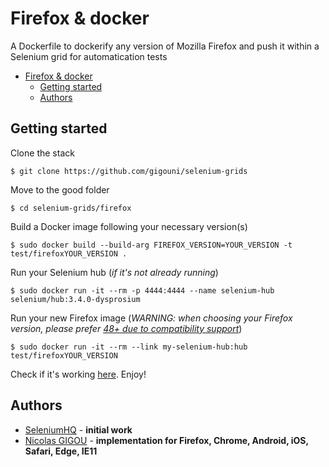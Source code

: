 # Firefox & docker

A Dockerfile to dockerify any version of Mozilla Firefox and push it within a Selenium grid for automatication tests

<!-- TOC -->

- [Firefox & docker](#firefox--docker)
    - [Getting started](#getting-started)
    - [Authors](#authors)

<!-- /TOC -->

## Getting started

Clone the stack

```shell
$ git clone https://github.com/gigouni/selenium-grids
```

Move to the good folder

```shell
$ cd selenium-grids/firefox
```

Build a Docker image following your necessary version(s)

```shell
$ sudo docker build --build-arg FIREFOX_VERSION=YOUR_VERSION -t test/firefoxYOUR_VERSION .
```

Run your Selenium hub (_if it's not already running_)

```shell
$ sudo docker run -it --rm -p 4444:4444 --name selenium-hub selenium/hub:3.4.0-dysprosium
```

Run your new Firefox image (_WARNING: when choosing your Firefox version, please prefer [48+ due to compatibility support](https://github.com/mozilla/geckodriver/issues/85)_)

```shell
$ sudo docker run -it --rm --link my-selenium-hub:hub test/firefoxYOUR_VERSION
```

Check if it's working [here](http://localhost:4444/grid/console). Enjoy!

## Authors

* [SeleniumHQ](https://github.com/SeleniumHQ/) - **initial work**
* [Nicolas GIGOU](https://github.com/gigouni/) - **implementation for Firefox, Chrome, Android, iOS, Safari, Edge, IE11**